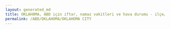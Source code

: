 ```yaml
---
layout: generated_md
title: OKLAHOMA, ABD için iftar, namaz vakitleri ve hava durumu - ilçe/eyalet seç
permalink: /ABD/OKLAHOMA/OKLAHOMA CITY
---
```


<script type="text/javascript">
  var country = ABD;
  var city = OKLAHOMA;
  var state = OKLAHOMA CITY;
  var lat = 72;
  var lon = 21;
</script>
